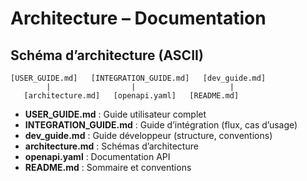 # Architecture – Documentation

## Schéma d’architecture (ASCII)
```
[USER_GUIDE.md]   [INTEGRATION_GUIDE.md]   [dev_guide.md]
        |                  |                     |
   [architecture.md]   [openapi.yaml]   [README.md]
```

- **USER_GUIDE.md** : Guide utilisateur complet
- **INTEGRATION_GUIDE.md** : Guide d’intégration (flux, cas d’usage)
- **dev_guide.md** : Guide développeur (structure, conventions)
- **architecture.md** : Schémas d’architecture
- **openapi.yaml** : Documentation API
- **README.md** : Sommaire et conventions

